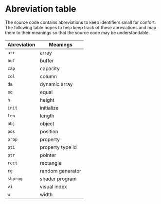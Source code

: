 
# Abreviation table

The source code contains abreviations to keep identifiers small for confort.
The following table hopes to help keep track of these abreviations and map
them to their meanings so that the source code may be understandable.

Abreviation | Meanings
----------- | --------
`arr`       | array
`buf`       | buffer
`cap`       | capacity
`col`       | column
`da`        | dynamic array
`eq`        | equal
`h`         | height
`init`      | initialize
`len`       | length
`obj`       | object
`pos`       | position
`prop`      | property
`pti`       | property type id
`ptr`       | pointer
`rect`      | rectangle
`rg`        | random generator
`shprog`    | shader program
`vi`        | visual index
`w`         | width
